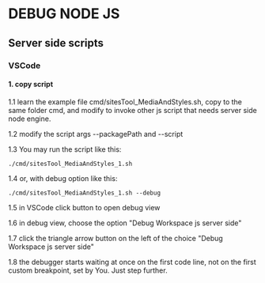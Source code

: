 # DEBUG NODE JS

## Server side scripts

### VSCode

#### 1. copy script


1.1 learn the example file cmd/sitesTool_MediaAndStyles.sh, copy to the same folder cmd, and modify to invoke other js script that needs server side node engine.



1.2 modify the script args --packagePath and --script



1.3 You may run the script like this:

```
./cmd/sitesTool_MediaAndStyles_1.sh
```



1.4 or, with debug option like this:

```
./cmd/sitesTool_MediaAndStyles_1.sh --debug
```


1.5 in VSCode click button to open debug view


1.6 in debug view, choose the option "Debug Workspace js server side"


1.7 click the triangle arrow button on the left of the choice "Debug Workspace js server side"


1.8 the debugger starts waiting at once on the first code line, not on the first custom breakpoint, set by You. Just step further.




